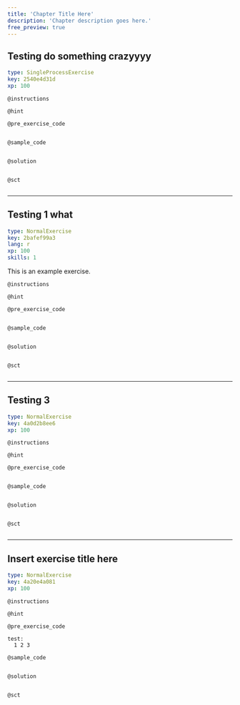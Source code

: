 ```yaml
---
title: 'Chapter Title Here'
description: 'Chapter description goes here.'
free_preview: true
---
```


## Testing do something crazyyyy

```yaml
type: SingleProcessExercise
key: 2540e4d31d
xp: 100
```



`@instructions`


`@hint`


`@pre_exercise_code`
```{r}

```

`@sample_code`
```{r}

```

`@solution`
```{r}

```

`@sct`
```{r}

```

---

## Testing 1 what

```yaml
type: NormalExercise
key: 2bafef99a3
lang: r
xp: 100
skills: 1
```

This is an example exercise.

`@instructions`


`@hint`


`@pre_exercise_code`
```{r}

```

`@sample_code`
```{r}

```

`@solution`
```{r}

```

`@sct`
```{r}

```

---

## Testing 3

```yaml
type: NormalExercise
key: 4a0d2b8ee6
xp: 100
```



`@instructions`


`@hint`


`@pre_exercise_code`
```{r}

```

`@sample_code`
```{r}

```

`@solution`
```{r}

```

`@sct`
```{r}

```

---

## Insert exercise title here

```yaml
type: NormalExercise
key: 4a20e4a081
xp: 100
```



`@instructions`


`@hint`


`@pre_exercise_code`
```{r}
test:
  1 2 3
```

`@sample_code`
```{r}

```

`@solution`
```{r}

```

`@sct`
```{r}

```
